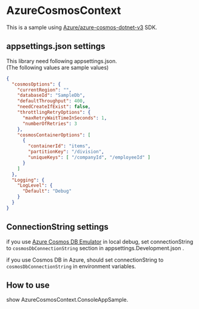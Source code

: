 # AzureCosmosContext

This is a sample using [Azure/azure-cosmos-dotnet-v3](https://github.com/Azure/azure-cosmos-dotnet-v3) SDK.



## appsettings.json settings

This library need following appsettings.json.  
(The following values are sample values)

```json
{
  "cosmosOptions": {
    "currentRegion": "",
    "databaseId": "SampleDb",
    "defaultThroughput": 400,
    "needCreateIfExist": false,
    "throttlingRetryOptions": {
      "maxRetryWaitTimeInSeconds": 1,
      "numberOfRetries": 3
    },
    "cosmosContainerOptions": [
      {
        "containerId": "items",
        "partitionKey": "/division",
        "uniqueKeys": [ "/companyId", "/employeeId" ]
      }
    ]
  },
  "Logging": {
    "LogLevel": {
      "Default": "Debug"
    }
  }
}

```


## ConnectionString settings

if you use [Azure Cosmos DB Emulator](https://docs.microsoft.com/en-us/azure/cosmos-db/local-emulator) in local debug,
set connectionString to `cosmosDbConnectionString` section in appsettings.Development.json .

if you use Cosmos DB in Azure, should set connectionString to `cosmosDbConnectionString` in environment variables.


## How to use

show AzureCosmosContext.ConsoleAppSample.
